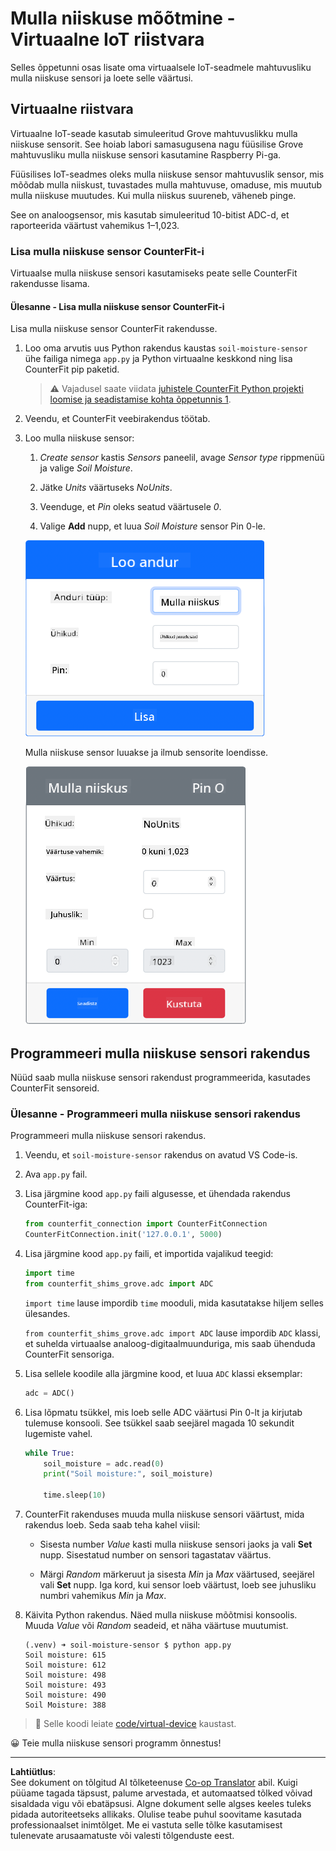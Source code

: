 <!--
CO_OP_TRANSLATOR_METADATA:
{
  "original_hash": "2bf65f162bcebd35fbcba5fd245afac4",
  "translation_date": "2025-10-11T12:25:06+00:00",
  "source_file": "2-farm/lessons/2-detect-soil-moisture/virtual-device-soil-moisture.md",
  "language_code": "et"
}
-->
# Mulla niiskuse mõõtmine - Virtuaalne IoT riistvara

Selles õppetunni osas lisate oma virtuaalsele IoT-seadmele mahtuvusliku mulla niiskuse sensori ja loete selle väärtusi.

## Virtuaalne riistvara

Virtuaalne IoT-seade kasutab simuleeritud Grove mahtuvuslikku mulla niiskuse sensorit. See hoiab labori samasugusena nagu füüsilise Grove mahtuvusliku mulla niiskuse sensori kasutamine Raspberry Pi-ga.

Füüsilises IoT-seadmes oleks mulla niiskuse sensor mahtuvuslik sensor, mis mõõdab mulla niiskust, tuvastades mulla mahtuvuse, omaduse, mis muutub mulla niiskuse muutudes. Kui mulla niiskus suureneb, väheneb pinge.

See on analoogsensor, mis kasutab simuleeritud 10-bitist ADC-d, et raporteerida väärtust vahemikus 1–1,023.

### Lisa mulla niiskuse sensor CounterFit-i

Virtuaalse mulla niiskuse sensori kasutamiseks peate selle CounterFit rakendusse lisama.

#### Ülesanne - Lisa mulla niiskuse sensor CounterFit-i

Lisa mulla niiskuse sensor CounterFit rakendusse.

1. Loo oma arvutis uus Python rakendus kaustas `soil-moisture-sensor` ühe failiga nimega `app.py` ja Python virtuaalne keskkond ning lisa CounterFit pip paketid.

    > ⚠️ Vajadusel saate viidata [juhistele CounterFit Python projekti loomise ja seadistamise kohta õppetunnis 1](../../../1-getting-started/lessons/1-introduction-to-iot/virtual-device.md).

1. Veendu, et CounterFit veebirakendus töötab.

1. Loo mulla niiskuse sensor:

    1. *Create sensor* kastis *Sensors* paneelil, avage *Sensor type* rippmenüü ja valige *Soil Moisture*.

    1. Jätke *Units* väärtuseks *NoUnits*.

    1. Veenduge, et *Pin* oleks seatud väärtusele *0*.

    1. Valige **Add** nupp, et luua *Soil Moisture* sensor Pin 0-le.

    ![Mulla niiskuse sensori seaded](../../../../../translated_images/counterfit-create-soil-moisture-sensor.35266135a5e0ae68b29a684d7db0d2933a8098b2307d197f7c71577b724603aa.et.png)

    Mulla niiskuse sensor luuakse ja ilmub sensorite loendisse.

    ![Loodud mulla niiskuse sensor](../../../../../translated_images/counterfit-soil-moisture-sensor.81742b2de0e9de60a3b3b9a2ff8ecc686d428eb6d71820f27a693be26e5aceee.et.png)

## Programmeeri mulla niiskuse sensori rakendus

Nüüd saab mulla niiskuse sensori rakendust programmeerida, kasutades CounterFit sensoreid.

### Ülesanne - Programmeeri mulla niiskuse sensori rakendus

Programmeeri mulla niiskuse sensori rakendus.

1. Veendu, et `soil-moisture-sensor` rakendus on avatud VS Code-is.

1. Ava `app.py` fail.

1. Lisa järgmine kood `app.py` faili algusesse, et ühendada rakendus CounterFit-iga:

    ```python
    from counterfit_connection import CounterFitConnection
    CounterFitConnection.init('127.0.0.1', 5000)
    ```

1. Lisa järgmine kood `app.py` faili, et importida vajalikud teegid:

    ```python
    import time
    from counterfit_shims_grove.adc import ADC
    ```

    `import time` lause impordib `time` mooduli, mida kasutatakse hiljem selles ülesandes.

    `from counterfit_shims_grove.adc import ADC` lause impordib `ADC` klassi, et suhelda virtuaalse analoog-digitaalmuunduriga, mis saab ühenduda CounterFit sensoriga.

1. Lisa sellele koodile alla järgmine kood, et luua `ADC` klassi eksemplar:

    ```python
    adc = ADC()
    ```

1. Lisa lõpmatu tsükkel, mis loeb selle ADC väärtusi Pin 0-lt ja kirjutab tulemuse konsooli. See tsükkel saab seejärel magada 10 sekundit lugemiste vahel.

    ```python
    while True:
        soil_moisture = adc.read(0)
        print("Soil moisture:", soil_moisture)
    
        time.sleep(10)
    ```

1. CounterFit rakenduses muuda mulla niiskuse sensori väärtust, mida rakendus loeb. Seda saab teha kahel viisil:

    * Sisesta number *Value* kasti mulla niiskuse sensori jaoks ja vali **Set** nupp. Sisestatud number on sensori tagastatav väärtus.

    * Märgi *Random* märkeruut ja sisesta *Min* ja *Max* väärtused, seejärel vali **Set** nupp. Iga kord, kui sensor loeb väärtust, loeb see juhusliku numbri vahemikus *Min* ja *Max*.

1. Käivita Python rakendus. Näed mulla niiskuse mõõtmisi konsoolis. Muuda *Value* või *Random* seadeid, et näha väärtuse muutumist.

    ```output
    (.venv) ➜ soil-moisture-sensor $ python app.py 
    Soil moisture: 615
    Soil moisture: 612
    Soil moisture: 498
    Soil moisture: 493
    Soil moisture: 490
    Soil Moisture: 388
    ```

> 💁 Selle koodi leiate [code/virtual-device](../../../../../2-farm/lessons/2-detect-soil-moisture/code/virtual-device) kaustast.

😀 Teie mulla niiskuse sensori programm õnnestus!

---

**Lahtiütlus**:  
See dokument on tõlgitud AI tõlketeenuse [Co-op Translator](https://github.com/Azure/co-op-translator) abil. Kuigi püüame tagada täpsust, palume arvestada, et automaatsed tõlked võivad sisaldada vigu või ebatäpsusi. Algne dokument selle algses keeles tuleks pidada autoriteetseks allikaks. Olulise teabe puhul soovitame kasutada professionaalset inimtõlget. Me ei vastuta selle tõlke kasutamisest tulenevate arusaamatuste või valesti tõlgenduste eest.